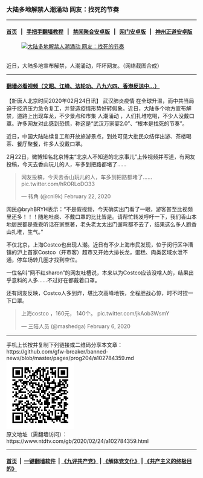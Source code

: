 ### 大陆多地解禁人潮涌动 网友：找死的节奏
------------------------

#### [首页](https://github.com/gfw-breaker/banned-news/blob/master/README.md) &nbsp;&nbsp;|&nbsp;&nbsp; [手把手翻墙教程](https://github.com/gfw-breaker/guides/wiki) &nbsp;&nbsp;|&nbsp;&nbsp; [禁闻聚合安卓版](https://github.com/gfw-breaker/bn-android) &nbsp;&nbsp;|&nbsp;&nbsp; [网门安卓版](https://github.com/oGate2/oGate) &nbsp;&nbsp;|&nbsp;&nbsp; [神州正道安卓版](https://github.com/SzzdOgate/update) 



<div><div class="featured_image">
 <a href="https://i.ntdtv.com/assets/uploads/2020/02/1-317.jpg" target="_blank">
  <figure>
   <img alt="大陆多地解禁人潮涌动 网友：找死的节奏" src="https://i.ntdtv.com/assets/uploads/2020/02/1-317-800x450.jpg"/>
  </figure><br/>
 </a>
 <span class="caption">
  近日，大陆多地宣布解禁，人潮涌动，吓坏网友。（网络截图合成）
 </span>
</div>
</div><hr/>

#### [翻墙必看视频（文昭、江峰、法轮功、八九六四、香港反送中...）](https://github.com/gfw-breaker/banned-news/blob/master/pages/link3.md)

<div><div class="post_content" itemprop="articleBody">
 <p>
  【新唐人北京时间2020年02月24日讯】
  <ok href="https://www.ntdtv.com/gb/442749.htm">
   武汉肺炎疫情
  </ok>
  在全球升温，而中共当局迫于经济压力急令复工，并营造疫情形势好转假象。近日，大陆多个地方宣布解禁，道路上出现车龙，不少景点和市集
  <ok href="https://www.ntdtv.com/gb/人潮涌动.htm">
   人潮涌动
  </ok>
  ，人们扎堆吃喝，不少人没戴口罩。许多网友对此感到恐慌，称这是“武汉万家宴2.0”、“根本是找死的节奏”。
 </p>
 <p>
  近日，中国大陆陆续复工和开放旅游景点，到处可见大批民众结伴出游、茶楼喝茶、餐厅聚餐，许多人没戴口罩。
 </p>
 <p>
  2月22日，微博知名北京博主“北京人不知道的北京事儿”上传视频并写道，有网友投稿，今天去香山玩儿的人，车多到把路都堵了……
 </p>
 <blockquote class="twitter-tweet">
  <p dir="ltr" lang="zh">
   网友投稿，今天去香山玩儿的人，车多到把路都堵了……
   <ok href="https://t.co/hRORLoDO33">
    pic.twitter.com/hRORLoDO33
   </ok>
  </p>
  <p>
   — 转角 (@cni9k)
   <ok href="https://twitter.com/cni9k/status/1231166791054790657?ref_src=twsrc%5Etfw">
    February 22, 2020
   </ok>
  </p>
 </blockquote>
 <p>
  <script async="" charset="utf-8" src="https://platform.twitter.com/widgets.js">
  </script>
 </p>
 <p>
 </p>
 <p>
  网民@bryhBRYH表示：“不是假视频，今天确实出门看了一眼，游客甚至比视频里还多！！！随地吐痰、不戴口罩的比比皆是。请帮忙转发呼吁一下，我们香山本地居民都是乖乖听话在家憋著，老头老太太出门遛弯都不去了，结果这么多人跑香山扎堆，生气。”
 </p>
 <p>
  不仅北京，上海Costco也出现人潮。近日有不少上海市民发现，位于闵行区华漕镇的沪上首家Costco（开市客）超市又开始大排长龙，蛋糕、肉类区域水泄不通，停车场转几圈才找到空位。
 </p>
 <p>
  一位名叫“网不红sharon”的网友吐槽说，本来以为Costco应该没啥人的，结果出乎意料的人多……不过好在都戴着口罩。
 </p>
 <p>
  还有网友反映，Costco人多到炸，堪比次高峰地铁，全程胆战心惊，时不时捏一下口罩。
 </p>
 <blockquote class="twitter-tweet">
  <p dir="ltr" lang="zh">
   上海costco ，160元， 140个。
   <ok href="https://t.co/jkAob3WsmY">
    pic.twitter.com/jkAob3WsmY
   </ok>
  </p>
  <p>
   — 三陪人员 (@mashedga)
   <ok href="https://twitter.com/mashedga/status/1225352103306002437?ref_src=twsrc%5Etfw">
    February 6, 2020
   </ok>
  </p>
 </blockquote>
 <p>
  <script async="" charset="utf-8" src="https://platform.twitter.com/widgets.js">
  </script>
 </p>
 <p>
 </p>
</div></div>
<hr/>
手机上长按并复制下列链接或二维码分享本文章：<br/>
https://github.com/gfw-breaker/banned-news/blob/master/pages/prog204/a102784359.md <br/>
<a href='https://github.com/gfw-breaker/banned-news/blob/master/pages/prog204/a102784359.md'><img src='https://github.com/gfw-breaker/banned-news/blob/master/pages/prog204/a102784359.md.png'/></a> <br/>
原文地址（需翻墙访问）：https://www.ntdtv.com/gb/2020/02/24/a102784359.html


------------------------
#### [首页](https://github.com/gfw-breaker/banned-news/blob/master/README.md) &nbsp;|&nbsp; [一键翻墙软件](https://github.com/gfw-breaker/nogfw/blob/master/README.md) &nbsp;| [《九评共产党》](https://github.com/gfw-breaker/9ping.md/blob/master/README.md#九评之一评共产党是什么) | [《解体党文化》](https://github.com/gfw-breaker/jtdwh.md/blob/master/README.md) | [《共产主义的终极目的》](https://github.com/gfw-breaker/gczydzjmd.md/blob/master/README.md)


<img src='http://gfw-breaker.win/banned-news/pages/prog204/a102784359.md' width='0px' height='0px'/>